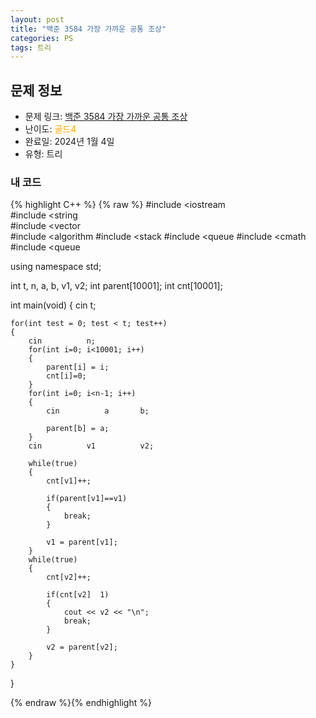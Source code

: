 ```yaml
---
layout: post
title: "백준 3584 가장 가까운 공통 조상"
categories: PS
tags: 트리
---
```


## 문제 정보
- 문제 링크: [백준 3584 가장 가까운 공통 조상](https://www.acmicpc.net/problem/3584)
- 난이도: <span style="color:#FFA500">골드4</span>
- 완료일: 2024년 1월 4일
- 유형: 트리

### 내 코드

{% highlight C++ %} {% raw %}
#include <iostream	
#include <string	
#include <vector	
#include <algorithm	
#include <stack	
#include <queue	
#include <cmath	
#include <queue	

using namespace std;

int t, n, a, b, v1, v2;
int parent[10001];
int cnt[10001];

int main(void)
{
	cin 		 t;
	
	for(int test = 0; test < t; test++)
	{
		cin 		 n;
		for(int i=0; i<10001; i++)
		{
			parent[i] = i;
			cnt[i]=0;
		}
		for(int i=0; i<n-1; i++)
		{
			cin 		 a 		 b;
			
			parent[b] = a;
		}
		cin 		 v1 		 v2;
		
		while(true)
		{
			cnt[v1]++;
			
			if(parent[v1]==v1)
			{
				break;
			}
			
			v1 = parent[v1];
		}
		while(true)
		{
			cnt[v2]++;
			
			if(cnt[v2]	1)
			{
				cout << v2 << "\n";
				break;
			}
			
			v2 = parent[v2];
		}
	}
}

{% endraw %}{% endhighlight %}
